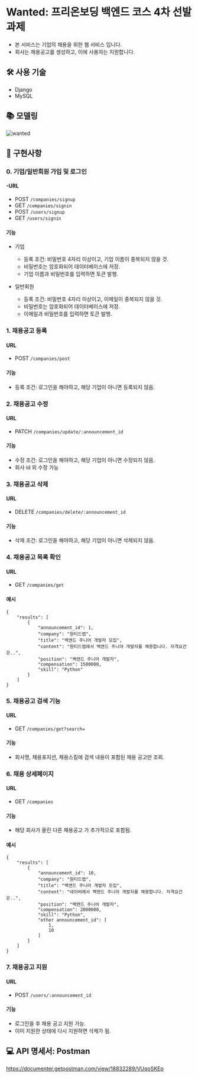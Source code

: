 # Wanted: 프리온보딩 백엔드 코스 4차 선발과제
- 본 서비스는 기업의 채용을 위한 웹 서비스 입니다.
- 회사는 채용공고를 생성하고, 이에 사용자는 지원합니다.
## 🛠 사용 기술
- Django
- MySQL

## 📚 모델링
![wanted](https://user-images.githubusercontent.com/93898332/185731370-38f5c85f-7ebe-4029-8e06-1b0f119c1816.png)

## 🔖 구현사항
### 0. 기업/일반회원 가입 및 로그인
#### -URL
- POST `/companies/signup`
- GET `/companies/signin`
- POST `/users/signup`
- GET `/users/signin`

#### 기능
- 기업
    - 등록 조건: 비밀번호 4자리 이상이고, 기업 이름이 중복되지 않을 것.
    - 비밀번호는 암호화되어 데이터베이스에 저장.
    - 기업 이름과 비밀번호를 입력하면 토큰 발행.

- 일반회원
    - 등록 조건: 비밀번호 4자리 이상이고, 이메일이 중복되지 않을 것.
    - 비밀번호는 암호화되어 데이터베이스에 저장.
    - 이메일과 비밀번호를 입력하면 토큰 발행.
### 1. 채용공고 등록
#### URL
- POST `/companies/post`

#### 기능
- 등록 조건: 로그인을 해야하고, 해당 기업이 아니면 등록되지 않음.

### 2. 채용공고 수정
#### URL
- PATCH `/companies/update/:announcement_id`

#### 기능
- 수정 조건: 로그인을 해야하고, 해당 기업이 아니면 수정되지 않음.
- 회사 id 외 수정 가능

### 3. 채용공고 삭제
#### URL
- DELETE `/companies/delete/:announcement_id`

#### 기능
- 삭제 조건: 로그인을 해야하고, 해당 기업이 아니면 삭제되지 않음.

### 4. 채용공고 목록 확인
#### URL
- GET `/companies/get`

#### 예시
```
{
    "results": [
        {
            "announcement_id": 1,
            "company": "원티드랩",
            "title": "백엔드 주니어 개발자 모집",
            "content": "원티드랩에서 백엔드 주니어 개발자를 채용합니다. 자격요건은..",
            "position": "백엔드 주니어 개발자",
            "compensation": 1500000,
            "skill": "Python"
        }
    ]
}
```
### 5. 채용공고 검색 기능
#### URL
- GET `/companies/get?search=`

#### 기능
- 회사명, 채용포지션, 채용스킬에 검색 내용이 포함된 채용 공고만 조회.

### 6. 채용 상세페이지
#### URL
- GET `/companies`

#### 기능
- 해당 회사가 올린 다른 채용공고 가 추가적으로 포함됨.

#### 예시
```
{
    "results": [
        {
            "announcement_id": 10,
            "company": "원티드랩",
            "title": "백엔드 주니어 개발자 모집",
            "content": "네이버에서 백엔드 주니어 개발자를 채용합니다. 자격요건은..",
            "position": "백엔드 주니어 개발자",
            "compensation": 2000000,
            "skill": "Python",
            "other announcement_id": [
                1,
                10
            ]
        }
    ]
}
```

### 7. 채용공고 지원
#### URL
- POST `/users/:announcement_id`

#### 기능
- 로그인을 후 채용 공고 지원 가능.
- 이미 지원한 상태에 다시 지원하면 삭제가 됨.

## 💻 API 명세서: Postman
https://documenter.getpostman.com/view/18832289/VUqoSKEp
